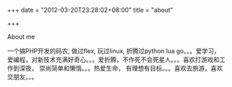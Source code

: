 +++
date = "2012-03-20T23:28:02+08:00"
title = "about"

+++

About me

一个搞PHP开发的码农, 做过flex, 玩过linux, 折腾过python lua go。。。爱学习，爱编程，对新技术充满好奇心。。。爱折腾，不作死不会死星人。。。喜欢打游戏和工作到深夜， 崇尚简单和懒惰。。。热爱生命， 有理想有目标。。。喜欢去旅游，喜欢交朋友。。。